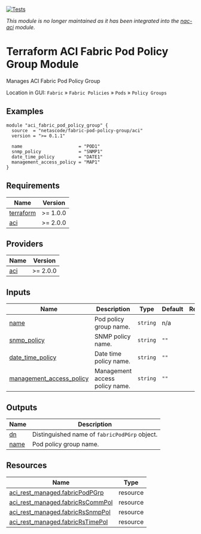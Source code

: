 <!-- BEGIN_TF_DOCS -->
[![Tests](https://github.com/netascode/terraform-aci-fabric-pod-policy-group/actions/workflows/test.yml/badge.svg)](https://github.com/netascode/terraform-aci-fabric-pod-policy-group/actions/workflows/test.yml)

*This module is no longer maintained as it has been integrated into the [nac-aci](https://github.com/netascode/terraform-aci-nac-aci) module.*

# Terraform ACI Fabric Pod Policy Group Module

Manages ACI Fabric Pod Policy Group

Location in GUI:
`Fabric` » `Fabric Policies` » `Pods` » `Policy Groups`

## Examples

```hcl
module "aci_fabric_pod_policy_group" {
  source  = "netascode/fabric-pod-policy-group/aci"
  version = ">= 0.1.1"

  name                     = "POD1"
  snmp_policy              = "SNMP1"
  date_time_policy         = "DATE1"
  management_access_policy = "MAP1"
}
```

## Requirements

| Name | Version |
|------|---------|
| <a name="requirement_terraform"></a> [terraform](#requirement\_terraform) | >= 1.0.0 |
| <a name="requirement_aci"></a> [aci](#requirement\_aci) | >= 2.0.0 |

## Providers

| Name | Version |
|------|---------|
| <a name="provider_aci"></a> [aci](#provider\_aci) | >= 2.0.0 |

## Inputs

| Name | Description | Type | Default | Required |
|------|-------------|------|---------|:--------:|
| <a name="input_name"></a> [name](#input\_name) | Pod policy group name. | `string` | n/a | yes |
| <a name="input_snmp_policy"></a> [snmp\_policy](#input\_snmp\_policy) | SNMP policy name. | `string` | `""` | no |
| <a name="input_date_time_policy"></a> [date\_time\_policy](#input\_date\_time\_policy) | Date time policy name. | `string` | `""` | no |
| <a name="input_management_access_policy"></a> [management\_access\_policy](#input\_management\_access\_policy) | Management access policy name. | `string` | `""` | no |

## Outputs

| Name | Description |
|------|-------------|
| <a name="output_dn"></a> [dn](#output\_dn) | Distinguished name of `fabricPodPGrp` object. |
| <a name="output_name"></a> [name](#output\_name) | Pod policy group name. |

## Resources

| Name | Type |
|------|------|
| [aci_rest_managed.fabricPodPGrp](https://registry.terraform.io/providers/CiscoDevNet/aci/latest/docs/resources/rest_managed) | resource |
| [aci_rest_managed.fabricRsCommPol](https://registry.terraform.io/providers/CiscoDevNet/aci/latest/docs/resources/rest_managed) | resource |
| [aci_rest_managed.fabricRsSnmpPol](https://registry.terraform.io/providers/CiscoDevNet/aci/latest/docs/resources/rest_managed) | resource |
| [aci_rest_managed.fabricRsTimePol](https://registry.terraform.io/providers/CiscoDevNet/aci/latest/docs/resources/rest_managed) | resource |
<!-- END_TF_DOCS -->